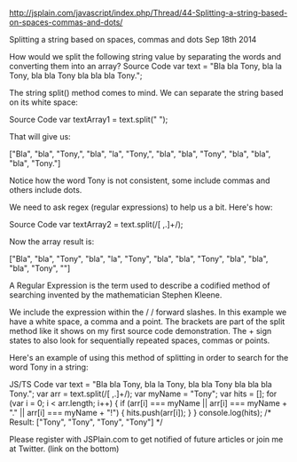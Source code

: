 http://jsplain.com/javascript/index.php/Thread/44-Splitting-a-string-based-on-spaces-commas-and-dots/



Splitting a string based on spaces, commas and dots
Sep 18th 2014

How would we split the following string value by separating the words and converting them into an array?
Source Code
var text = "Bla bla Tony, bla la Tony, bla bla Tony bla bla bla Tony.";


The string split() method comes to mind. We can separate the string based on its white space:

Source Code
 var textArray1 = text.split(" "); 


That will give us:

["Bla", "bla", "Tony,", "bla", "la", "Tony,", "bla", "bla", "Tony", "bla", "bla", "bla", "Tony."]

Notice how the word Tony is not consistent, some include commas and others include dots.

We need to ask regex (regular expressions) to help us a bit. Here's how:

Source Code
var textArray2 = text.split(/[ ,.]+/); 


Now the array result is:

["Bla", "bla", "Tony", "bla", "la", "Tony", "bla", "bla", "Tony", "bla", "bla", "bla", "Tony", ""]

A Regular Expression is the term used to describe a codified method of searching invented by the mathematician Stephen Kleene.

We include the expression within the / / forward slashes. In this example we have a white space, a comma and a point. The brackets are part of the split method like it shows on my first source code demonstration. The + sign states to also look for sequentially repeated spaces, commas or points.

Here's an example of using this method of splitting in order to search for the word Tony in a string:

JS/TS Code
var text = "Bla bla Tony, bla la Tony, bla bla Tony bla bla bla Tony."; 
var arr = text.split(/[ ,.]+/);
var myName = "Tony";
var hits = [];
for (var i = 0; i < arr.length; i++) {
  if (arr[i] === myName || arr[i] === myName + "." || arr[i] === myName + "!") {
    hits.push(arr[i]);
  }
}
console.log(hits);
/* Result:
["Tony", "Tony", "Tony", "Tony"] 
*/



Please register with JSPlain.com to get notified of future articles
or join me at Twitter. (link on the bottom)
